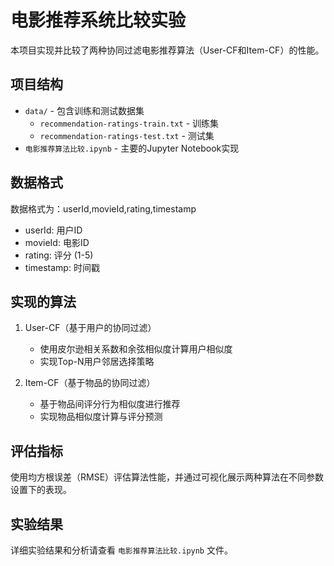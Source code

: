 # 电影推荐系统比较实验

本项目实现并比较了两种协同过滤电影推荐算法（User-CF和Item-CF）的性能。

## 项目结构

- `data/` - 包含训练和测试数据集
  - `recommendation-ratings-train.txt` - 训练集
  - `recommendation-ratings-test.txt` - 测试集
- `电影推荐算法比较.ipynb` - 主要的Jupyter Notebook实现

## 数据格式

数据格式为：userId,movieId,rating,timestamp

- userId: 用户ID
- movieId: 电影ID
- rating: 评分 (1-5)
- timestamp: 时间戳

## 实现的算法

1. User-CF（基于用户的协同过滤）
   - 使用皮尔逊相关系数和余弦相似度计算用户相似度
   - 实现Top-N用户邻居选择策略

2. Item-CF（基于物品的协同过滤）
   - 基于物品间评分行为相似度进行推荐
   - 实现物品相似度计算与评分预测

## 评估指标

使用均方根误差（RMSE）评估算法性能，并通过可视化展示两种算法在不同参数设置下的表现。

## 实验结果

详细实验结果和分析请查看 `电影推荐算法比较.ipynb` 文件。 